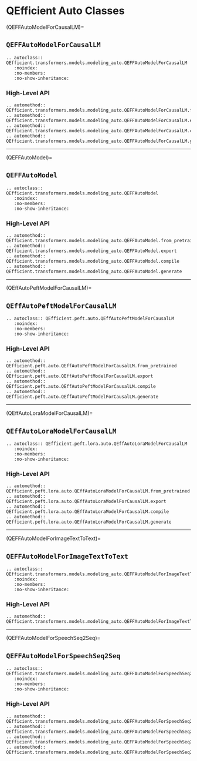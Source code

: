 # QEfficient Auto Classes

(QEFFAutoModelForCausalLM)=
## `QEFFAutoModelForCausalLM`

```{eval-rst}
.. autoclass:: QEfficient.transformers.models.modeling_auto.QEFFAutoModelForCausalLM
   :noindex:
   :no-members:
   :no-show-inheritance:
```

### High-Level API

```{eval-rst}
.. automethod:: QEfficient.transformers.models.modeling_auto.QEFFAutoModelForCausalLM.from_pretrained
.. automethod:: QEfficient.transformers.models.modeling_auto.QEFFAutoModelForCausalLM.export
.. automethod:: QEfficient.transformers.models.modeling_auto.QEFFAutoModelForCausalLM.compile
.. automethod:: QEfficient.transformers.models.modeling_auto.QEFFAutoModelForCausalLM.generate
```

---
(QEFFAutoModel)=
## `QEFFAutoModel`

```{eval-rst}
.. autoclass:: QEfficient.transformers.models.modeling_auto.QEFFAutoModel
   :noindex:
   :no-members:
   :no-show-inheritance:
```

### High-Level API

```{eval-rst}
.. automethod:: QEfficient.transformers.models.modeling_auto.QEFFAutoModel.from_pretrained
.. automethod:: QEfficient.transformers.models.modeling_auto.QEFFAutoModel.export
.. automethod:: QEfficient.transformers.models.modeling_auto.QEFFAutoModel.compile
.. automethod:: QEfficient.transformers.models.modeling_auto.QEFFAutoModel.generate
```

---
(QEffAutoPeftModelForCausalLM)=
## `QEffAutoPeftModelForCausalLM`

```{eval-rst}
.. autoclass:: QEfficient.peft.auto.QEffAutoPeftModelForCausalLM
   :noindex:
   :no-members:
   :no-show-inheritance:
```

### High-Level API

```{eval-rst}
.. automethod:: QEfficient.peft.auto.QEffAutoPeftModelForCausalLM.from_pretrained
.. automethod:: QEfficient.peft.auto.QEffAutoPeftModelForCausalLM.export
.. automethod:: QEfficient.peft.auto.QEffAutoPeftModelForCausalLM.compile
.. automethod:: QEfficient.peft.auto.QEffAutoPeftModelForCausalLM.generate
```

---
(QEffAutoLoraModelForCausalLM)=
## `QEffAutoLoraModelForCausalLM`

```{eval-rst}
.. autoclass:: QEfficient.peft.lora.auto.QEffAutoLoraModelForCausalLM
   :noindex:
   :no-members:
   :no-show-inheritance:
```

### High-Level API

```{eval-rst}
.. automethod:: QEfficient.peft.lora.auto.QEffAutoLoraModelForCausalLM.from_pretrained
.. automethod:: QEfficient.peft.lora.auto.QEffAutoLoraModelForCausalLM.export
.. automethod:: QEfficient.peft.lora.auto.QEffAutoLoraModelForCausalLM.compile
.. automethod:: QEfficient.peft.lora.auto.QEffAutoLoraModelForCausalLM.generate
```

---
(QEFFAutoModelForImageTextToText)=
## `QEFFAutoModelForImageTextToText`

```{eval-rst}
.. autoclass:: QEfficient.transformers.models.modeling_auto.QEFFAutoModelForImageTextToText
   :noindex:
   :no-members:
   :no-show-inheritance:
```

### High-Level API

```{eval-rst}
.. automethod:: QEfficient.transformers.models.modeling_auto.QEFFAutoModelForImageTextToText.from_pretrained
```

---
(QEFFAutoModelForSpeechSeq2Seq)=
## `QEFFAutoModelForSpeechSeq2Seq`

```{eval-rst}
.. autoclass:: QEfficient.transformers.models.modeling_auto.QEFFAutoModelForSpeechSeq2Seq
   :noindex:
   :no-members:
   :no-show-inheritance:
```

### High-Level API

```{eval-rst}
.. automethod:: QEfficient.transformers.models.modeling_auto.QEFFAutoModelForSpeechSeq2Seq.from_pretrained
.. automethod:: QEfficient.transformers.models.modeling_auto.QEFFAutoModelForSpeechSeq2Seq.export
.. automethod:: QEfficient.transformers.models.modeling_auto.QEFFAutoModelForSpeechSeq2Seq.compile
.. automethod:: QEfficient.transformers.models.modeling_auto.QEFFAutoModelForSpeechSeq2Seq.generate
```
